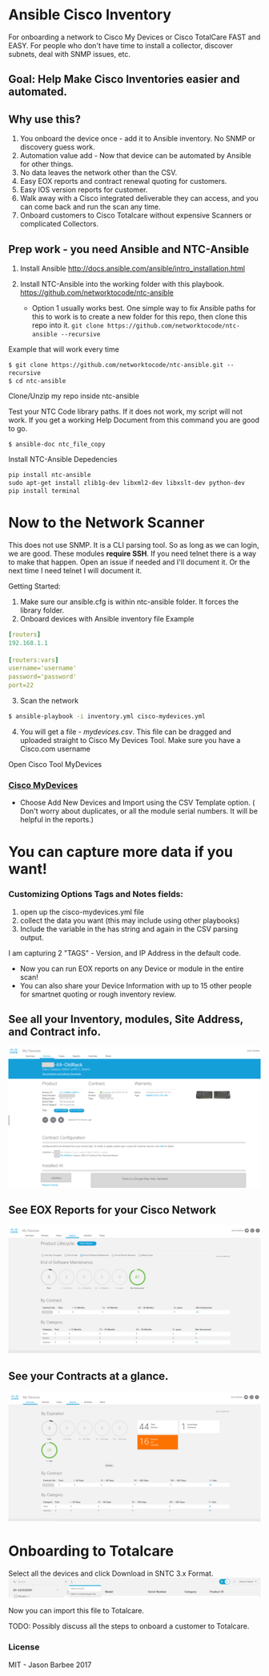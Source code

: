 # Ansible Cisco Inventory
For onboarding a network to Cisco My Devices or Cisco TotalCare FAST and EASY.
For people who don't have time to install a collector, discover subnets, deal with SNMP issues, etc.

## Goal: Help Make Cisco Inventories easier and automated.

## Why use this?
1. You onboard the device once - add it to Ansible inventory. No SNMP or discovery guess work.
2. Automation value add - Now that device can be automated by Ansible for other things.
3. No data leaves the network other than the CSV.
4. Easy EOX reports and contract renewal quoting for customers.
5. Easy IOS version reports for customer.
6. Walk away with a Cisco integrated deliverable they can access, and you can come back and run the scan any time.
7. Onboard customers to Cisco Totalcare without expensive Scanners or complicated Collectors.

## Prep work - you need Ansible and NTC-Ansible
1. Install Ansible
http://docs.ansible.com/ansible/intro_installation.html

2. Install NTC-Ansible into the working folder with this playbook.
https://github.com/networktocode/ntc-ansible

    * Option 1 usually works best.
One simple way to fix Ansible paths for this to work is to create a new folder for this repo, then clone this repo into it.
```git clone https://github.com/networktocode/ntc-ansible --recursive```

Example that will work every time
```
$ git clone https://github.com/networktocode/ntc-ansible.git --recursive
$ cd ntc-ansible
```
Clone/Unzip my repo inside ntc-ansible

Test your NTC Code library paths. If it does not work, my script will not work. 
If you get a working Help Document from this command you are good to go.
```
$ ansible-doc ntc_file_copy
```

Install NTC-Ansible Depedencies
```
pip install ntc-ansible
sudo apt-get install zlib1g-dev libxml2-dev libxslt-dev python-dev
pip install terminal
```

# Now to the Network Scanner
This does not use SNMP. It is a CLI parsing tool. So as long as we can login, we are good.
These modules **require SSH**. If you need telnet there is a way to make that happen. Open an issue if needed and I'll document it. Or the next time I need telnet I will document it.

Getting Started:
1. Make sure our ansible.cfg is within ntc-ansible folder. It forces the library folder.
2. Onboard devices with Ansible inventory file
Example
```yaml
[routers]
192.168.1.1

[routers:vars]
username='username'
password='password'
port=22
```
3. Scan the network
```bash
$ ansible-playbook -i inventory.yml cisco-mydevices.yml
```
4. You will get a file - *mydevices.csv*. This file can be dragged and uploaded straight to Cisco My Devices Tool.
Make sure you have a Cisco.com username

Open Cisco Tool MyDevices
### [Cisco MyDevices](https://cway.cisco.com/mydevices/)

* Choose Add New Devices and Import using the CSV Template option.
( Don't worry about duplicates, or all the module serial numbers. It will be helpful in the reports.) 

# You can capture more data if you want!
### Customizing Options Tags and Notes fields:
1. open up the cisco-mydevices.yml file
2. collect the data you want (this may include using other playbooks)
3. Include the variable in the has string and again in the CSV parsing output.

I am capturing 2 "TAGS" - Version, and IP Address in the default code.

* Now you can run EOX reports on any Device or module in the entire scan!
* You can also share your Device Information with up to 15 other people for smartnet quoting or rough inventory review.

## See all your Inventory, modules, Site Address, and Contract info.
![](screenshots/Device-View-Cleaned.png)

## See EOX Reports for your Cisco Network
![](screenshots/EOL-Report-Cleaned.png)

## See your Contracts at a glance.
![](screenshots/Contract-Renewal-Cleaned.png)

# Onboarding to Totalcare
Select all the devices and click Download in SNTC 3.x Format.
![](screenshots/Totalcare-export.png)

Now you can import this file to Totalcare.

TODO: Possibly discuss all the steps to onboard a customer to Totalcare.

### License
MIT - Jason Barbee 2017
